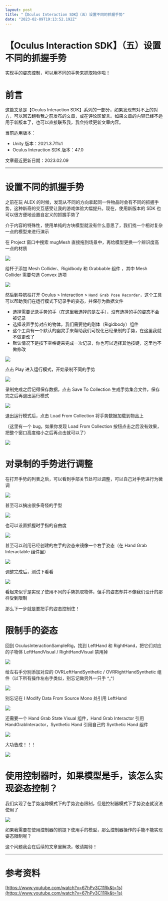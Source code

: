 ```yaml
---
layout: post
title: "【Oculus Interaction SDK】（五）设置不同的抓握手势"
date: "2023-02-09T19:13:52.192Z"
---
```

【Oculus Interaction SDK】（五）设置不同的抓握手势
====================================

实现手的姿态控制，可以用不同的手势来抓取物体啦！

前言
==

这篇文章是【Oculus Interaction SDK】系列的一部分，如果发现有对不上的对方，可以回去翻看我之前发布的文章，或在评论区留言。如果文章的内容已经不适用于新版本了，也可以直接联系我，我会持续更新文章内容。

当前适用版本：

*   Unity 版本：2021.3.7f1c1
*   Oculus Interaction SDK 版本：47.0

文章最近更新日期：2023.02.09

* * *

设置不同的抓握手势
=========

之前在玩 ALEX 的时候，发现从不同的方向拿起同一件物品时会有不同的抓握手势，这种新奇的交互感受让我的游戏体验大幅提升。现在，使用新版本的 SDK 也可以很方便地设置自定义的抓握手势了

介于内容的特殊性，使用单纯的方块模型就没有什么意思了，我们找一个相对复杂一点的模型来进行演示

在 Project 窗口中搜索 mugMesh 直接拖到场景中，再给模型更换一个辨识度高一点的材质

![](https://img2023.cnblogs.com/blog/2975590/202302/2975590-20230209163848496-903613395.png)

给杯子添加 Mesh Collider、Rigidbody 和 Grabbable 组件 ，其中 Mesh Collider 需要勾选 Convex 选项

![](https://img2023.cnblogs.com/blog/2975590/202302/2975590-20230209140055881-583944413.png)

然后到导航栏打开 Oculus > Interaction > `Hand Grab Pose Recorder`，这个工具可以帮助我们在运行模式下记录手的姿态，并保存为数据文件

*   选择需要记录手势的手（在这里我选择的是左手），没有选择的手的姿态不会被记录
*   选择设置手势对应的物体，我们需要他的刚体（Rigidbody）组件
*   这个工具有一个默认的幽灵手来帮助我们可视化已经录制的手势，在这里我就不做更改了
*   默认情况下是按下空格键来完成一次记录，你也可以选择其他按键，这里也不做修改

![](https://img2023.cnblogs.com/blog/2975590/202302/2975590-20230208173353609-485380626.png)

点击 Play 进入运行模式，开始录制不同的手势

![](https://img2023.cnblogs.com/blog/2975590/202302/2975590-20230209164042194-972170827.gif)

录制完成之后记得保存数据，点击 Save To Collection 生成手势集合文件，保存完之后再退出运行模式

![](https://img2023.cnblogs.com/blog/2975590/202302/2975590-20230208180242464-184554114.png)

退出运行模式后，点击 Load From Collection 将手势数据加载到物品上

（这里有一个 bug，如果你发现 Load From Collection 按钮点击之后没有效果，把整个窗口高度缩小之后再点击就可以了）

![](https://img2023.cnblogs.com/blog/2975590/202302/2975590-20230209164217379-1647938234.gif)

对录制的手势进行调整
==========

在打开手势的列表之后，可以看到手部关节处可以调整，可以自己对手势进行为微调

![](https://img2023.cnblogs.com/blog/2975590/202302/2975590-20230209164317551-127367520.png)

甚至可以搞出很多奇怪的手型

![](https://img2023.cnblogs.com/blog/2975590/202302/2975590-20230209164403871-1441359658.png)

也可以设置抓握时手指的自由度

![](https://img2023.cnblogs.com/blog/2975590/202302/2975590-20230209135238574-988846181.png)

甚至可以利用已经创建的左手的姿态来镜像一个右手姿态（在 Hand Grab Interactable 组件里）

![](https://img2023.cnblogs.com/blog/2975590/202302/2975590-20230209100852006-2091408312.png)

调整完成后，测试下看看

![](https://img2023.cnblogs.com/blog/2975590/202302/2975590-20230209164710545-1542821870.gif)

看起来似乎是实现了使用不同的手势抓取物体，但手的姿态却并不像我们设计的那样受到限制

那么下一步就是要把手的姿态控制住！

限制手的姿态
======

回到 OculusInteractionSampleRig，找到 LeftHand 和 RightHand，把它们对应的子物体 LeftHandVisual / RightHandVisual 禁用掉

![](https://img2023.cnblogs.com/blog/2975590/202302/2975590-20230209110238257-440477262.png)

给左右手分别添加对应的 OVRLeftHandSynthetic / OVRRightHandSynthetic 组件（以下所有操作左右手类似，别忘记做另外一只手 ^\_^）

![](https://img2023.cnblogs.com/blog/2975590/202302/2975590-20230209134318123-95323367.png)

别忘记在 I Modify Data From Source Mono 处引用 LeftHand

![](https://img2023.cnblogs.com/blog/2975590/202302/2975590-20230209134434760-477645481.png)

还需要一个 Hand Grab State Visual 组件，Hand Grab Interactor 引用 HandGrabInteractor，Synthetic Hand 引用自己的 Synthetic Hand 组件

![](https://img2023.cnblogs.com/blog/2975590/202302/2975590-20230209152407711-676280573.png)

大功告成！！！

![](https://img2023.cnblogs.com/blog/2975590/202302/2975590-20230209162250222-1088571682.gif)

使用控制器时，如果模型是手，该怎么实现姿态控制？
========================

我们实现了在手势追踪模式下的手势姿态限制，但是控制器模式下手势姿态就没法使用了

![](https://img2023.cnblogs.com/blog/2975590/202302/2975590-20230209162954506-753975217.gif)

如果我需要在使用控制器的前提下使用手的模型，那么控制器操作的手能不能实现姿态限制呢？

这个问题我会在后续的文章里解决，敬请期待！

* * *

参考资料
====

[https://www.youtube.com/watch?v=67hPv3C11Rk&t=1s](https://www.youtube.com/watch?v=67hPv3C11Rk&t=1s)